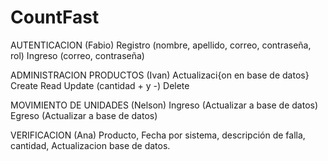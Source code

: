 # CountFast

AUTENTICACION (Fabio)
Registro (nombre, apellido, correo, contraseña, rol)
Ingreso (correo, contraseña)

ADMINISTRACION PRODUCTOS (Ivan)
Actualizaci{on en base de datos}
Create
Read
Update (cantidad + y -)
Delete


MOVIMIENTO DE UNIDADES (Nelson)
Ingreso (Actualizar a base de datos) Egreso (Actualizar a base de datos)


VERIFICACION (Ana)
Producto, Fecha por sistema, descripción de falla, cantidad, Actualizacion base de datos.
